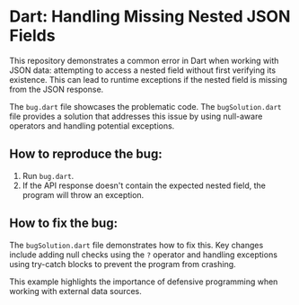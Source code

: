 # Dart: Handling Missing Nested JSON Fields

This repository demonstrates a common error in Dart when working with JSON data: attempting to access a nested field without first verifying its existence.  This can lead to runtime exceptions if the nested field is missing from the JSON response.

The `bug.dart` file showcases the problematic code.  The `bugSolution.dart` file provides a solution that addresses this issue by using null-aware operators and handling potential exceptions.

## How to reproduce the bug:

1. Run `bug.dart`. 
2. If the API response doesn't contain the expected nested field, the program will throw an exception.

## How to fix the bug:

The `bugSolution.dart` file demonstrates how to fix this. Key changes include adding null checks using the `?` operator and handling exceptions using try-catch blocks to prevent the program from crashing.

This example highlights the importance of defensive programming when working with external data sources.